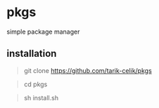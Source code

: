# pkgs
simple package manager

## installation
> git clone https://github.com/tarik-celik/pkgs

> cd pkgs

> sh install.sh
